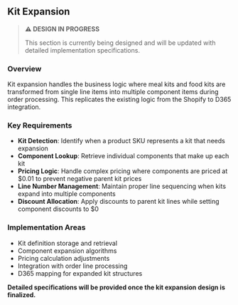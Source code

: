 ## Kit Expansion

> **⚠️ DESIGN IN PROGRESS**
> 
> This section is currently being designed and will be updated with detailed implementation specifications.

### Overview

Kit expansion handles the business logic where meal kits and food kits are transformed from single line items into multiple component items during order processing. This replicates the existing logic from the Shopify to D365 integration.

### Key Requirements

- **Kit Detection**: Identify when a product SKU represents a kit that needs expansion
- **Component Lookup**: Retrieve individual components that make up each kit
- **Pricing Logic**: Handle complex pricing where components are priced at $0.01 to prevent negative parent kit prices
- **Line Number Management**: Maintain proper line sequencing when kits expand into multiple components
- **Discount Allocation**: Apply discounts to parent kit lines while setting component discounts to $0

### Implementation Areas

- Kit definition storage and retrieval
- Component expansion algorithms
- Pricing calculation adjustments
- Integration with order line processing
- D365 mapping for expanded kit structures

**Detailed specifications will be provided once the kit expansion design is finalized.**